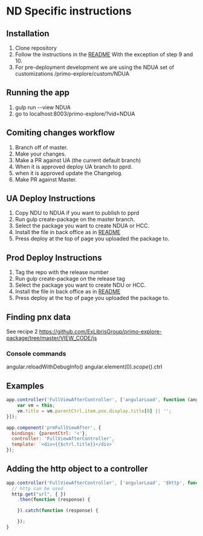 # ND Specific instructions

## Installation

1. Clone repository
2. Follow the instructions in the [README](README.md) With the exception of step 9 and 10.
3. For pre-deployment development we are using the NDUA set of customizations /primo-explore/custom/NDUA

## Running the app

1. gulp run --view NDUA
2. go to localhost:8003/primo-explore/?vid=NDUA

## Comiting changes workflow

1. Branch off of master.
2. Make your changes.
3. Make a PR against UA (the current default branch)
4. When it is approved deploy UA branch to pprd.
5. when it is approved update the Changelog.
6. Make PR against Master.  


## UA Deploy Instructions

1. Copy NDU to NDUA if you want to publish to pprd
2. Run gulp create-package on the master branch.
3. Select the package you want to create NDUA or HCC.
4. Install the file in back office as in [README](README.md)
5. Press deploy at the top of page you uploaded the package to.


## Prod Deploy Instructions

1. Tag the repo with the release number
2. Run gulp create-package on the release tag
3. Select the package you want to create NDU or HCC.
4. Install the file in back office as in [README](README.md)
5. Press deploy at the top of page you uploaded the package to.


## Finding pnx data

See recipe 2
https://github.com/ExLibrisGroup/primo-explore-package/tree/master/VIEW_CODE/js

### Console commands
angular.reloadWithDebugInfo()
angular.element($0).scope().$ctrl

## Examples
```javascript
app.controller('FullViewAfterController', ['angularLoad', function (angularLoad) {
    var vm = this;
    vm.title = vm.parentCtrl.item.pnx.display.title[0] || '';
}]);

app.component('prmFullViewAfter', {
  bindings: {parentCtrl: '<'},
  controller: 'FullViewAfterController',
  template: `<div>{{$ctrl.title}}</div>`
});
```

## Adding the http object to a controller

```javascript
app.controller('FullViewAfterController', ['angularLoad', '$http', function (angularLoad, http) {
  // http can be used
  http.get("url", { })
    .then(function (response) {

    }).catch(function (response) {

    });
}
```
